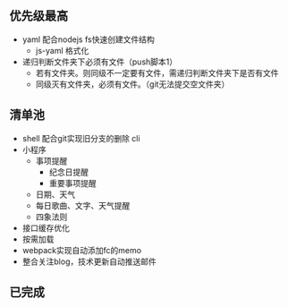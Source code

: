 ## 优先级最高
* yaml 配合nodejs fs快速创建文件结构
    * js-yaml 格式化 
* 递归判断文件夹下必须有文件（push脚本1）
    * 若有文件夹。则同级不一定要有文件，需递归判断文件夹下是否有文件
    * 同级灭有文件夹，必须有文件。（git无法提交空文件夹）

## 清单池
* shell 配合git实现旧分支的删除 cli
* 小程序
    * 事项提醒
        * 纪念日提醒
        * 重要事项提醒
    * 日期、天气
    * 每日歌曲、文字、天气提醒
    * 四象法则
* 接口缓存优化
* 按需加载
* webpack实现自动添加fc的memo
* 整合关注blog，技术更新自动推送邮件

## 已完成